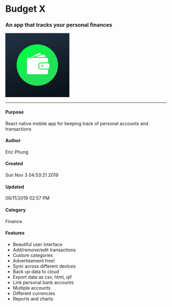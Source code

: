 # Budget X #
### An app that tracks your personal finances ###
<img src="assets/icon.png" alt="drawing" width="200"/><hr>

#### Purpose ####
React native mobile app for keeping track of personal accounts and transactions

#### Author ####
Eric Phung

#### Created ####
Sun Nov  3 04:53:21 2019

#### Updated ####
06/11/2019 02:57 PM

#### Category ####
Finance
<!-- ![Budget X Icon](assets/icon.png "Budget X Icon")
 -->
#### Features
*   Beautiful user interface
*   Add/remove/edit transactions
*   Custom categories
*   Advertisement free!
*   Sync across different devices
*   Back up data to cloud
*   Export data as csv, html, qif
*   Link personal bank accounts
*   Multiple accounts
*   Different currencies
*   Reports and charts
